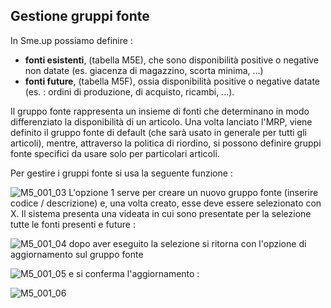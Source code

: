 ## Gestione gruppi fonte
In Sme.up possiamo definire : 

- __fonti esistenti__, (tabella M5E), che sono disponibilità positive o negative non datate (es. giacenza di magazzino, scorta minima, ...)
- __fonti future__, (tabella M5F), ossia disponibilità positive o negative datate (es. :  ordini di produzione, di acquisto, ricambi, ...).

Il gruppo fonte rappresenta un insieme di fonti che determinano in modo differenziato la disponibilità di un articolo. Una volta lanciato l'MRP, viene definito il gruppo fonte di default (che sarà usato in generale per tutti gli articoli), mentre, attraverso la politica di riordino, si possono definire gruppi fonte specifici da usare solo per particolari articoli.

Per gestire i gruppi fonte si usa la seguente funzione : 

![M5_001_03](http://localhost:3000/immagini/MBDOC_OPE-M5_OPE003/M5_001_03.png)
L'opzione 1 serve per creare un nuovo gruppo fonte (inserire codice / descrizione) e, una volta creato, esse deve essere selezionato con X.
Il sistema presenta una videata in cui sono presentate per la selezione tutte le fonti presenti e future : 

![M5_001_04](http://localhost:3000/immagini/MBDOC_OPE-M5_OPE003/M5_001_04.png)
dopo aver eseguito la selezione si ritorna con l'opzione di aggiornamento sul gruppo fonte

![M5_001_05](http://localhost:3000/immagini/MBDOC_OPE-M5_OPE003/M5_001_05.png)
e si conferma l'aggiornamento : 

![M5_001_06](http://localhost:3000/immagini/MBDOC_OPE-M5_OPE003/M5_001_06.png)